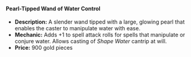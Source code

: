 #### Pearl-Tipped Wand of Water Control
- **Description:** A slender wand tipped with a large, glowing pearl that enables the caster to manipulate water with ease.
- **Mechanic:** Adds +1 to spell attack rolls for spells that manipulate or conjure water. Allows casting of *Shape Water* cantrip at will.
- **Price:** 900 gold pieces